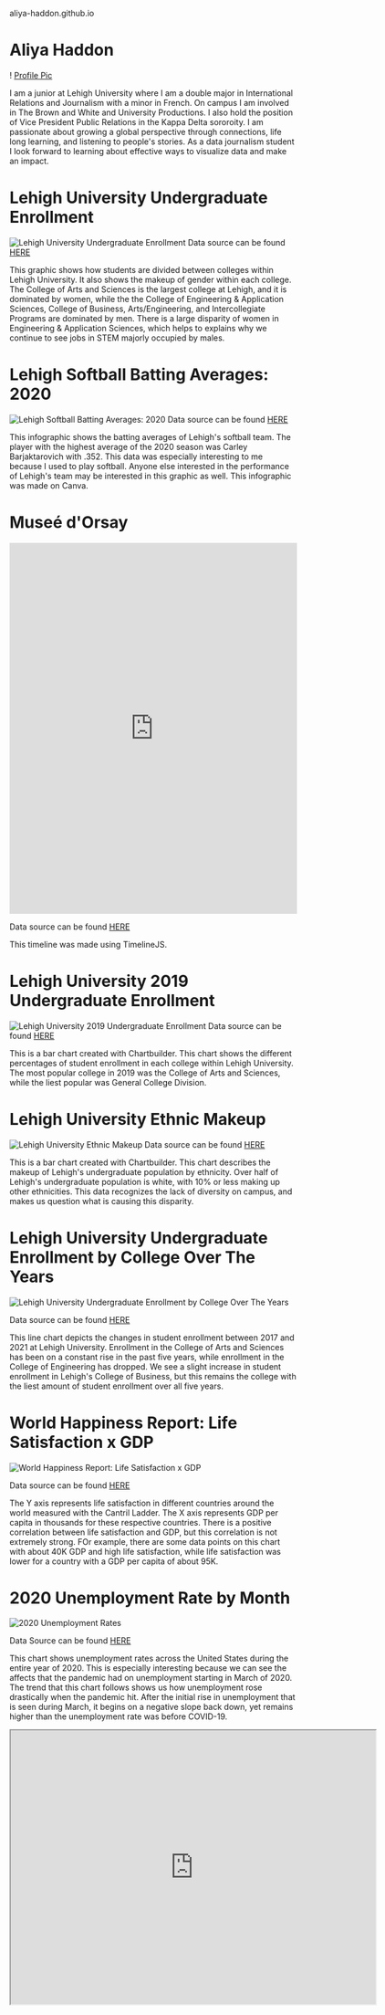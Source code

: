  aliya-haddon.github.io
# Aliya Haddon
! [Profile Pic](https://github.com/aliya-haddon/aliya-haddon.github.io/blob/main/IMG_0009.jpeg?raw=true)

I am a junior at Lehigh University where I am a double major in International Relations and Journalism with a minor in French. On campus I am involved in The Brown and White and University Productions. I also hold the position of Vice President Public Relations in the Kappa Delta sororoity. I am passionate about growing a global perspective through connections, life long learning, and listening to people's stories. As a data journalism student I look forward to learning about effective ways to visualize data and make an impact. 



# Lehigh University Undergraduate Enrollment
![Lehigh University Undergraduate Enrollment](https://github.com/aliya-haddon/aliya-haddon.github.io/blob/main/Arts%20&%20Sciences.png?raw=true)
Data source can be found [HERE](https://oirsa.lehigh.edu/sites/oirsa.lehigh.edu/files/LUprofile_2019.pdf)

This graphic shows how students are divided between colleges within Lehigh University. It also shows the makeup of gender within each college. The College of Arts and Sciences is the largest college at Lehigh, and it is dominated by women, while the the College of Engineering & Application Sciences, College of Business, Arts/Engineering, and Intercollegiate Programs are dominated by men. There is a large disparity of women in Engineering & Application Sciences, which helps to explains why we continue to see jobs in STEM majorly occupied by males.



# Lehigh Softball Batting Averages: 2020
![Lehigh Softball Batting Averages: 2020](https://github.com/aliya-haddon/aliya-haddon.github.io/blob/main/Batting%20AVG.png?raw=true) 
Data source can be found [HERE](https://lehighsports.com/sports/softball/stats/2020)

This infographic shows the batting averages of Lehigh's softball team. The player with the highest average of the 2020 season was Carley Barjaktarovich with .352. This data was especially interesting to me because I used to play softball. Anyone else interested in the performance of Lehigh's team may be interested in this graphic as well. This infographic was made on Canva.



# Museé d'Orsay
<iframe src='https://cdn.knightlab.com/libs/timeline3/latest/embed/index.html?source=1h4A3lmZAN_ZCfSjHzJsbyHtpUO4xpKD7C-FC3IKyy38&font=Default&lang=en&initial_zoom=2&height=650' width='100%' height='650' webkitallowfullscreen mozallowfullscreen allowfullscreen frameborder='0'></iframe>

Data source can be found [HERE](https://en.wikipedia.org/wiki/Musée_d%27Orsay)

This timeline was made using TimelineJS. 



# Lehigh University 2019 Undergraduate Enrollment 
![Lehigh University 2019 Undergraduate Enrollment](https://github.com/aliya-haddon/aliya-haddon.github.io/blob/main/Lehigh_University_2019_Undergraduate_Enrollment_2019_Percent_of_Undergraduate_Enrollment_chartbuilder-2.png?raw=true)
Data source can be found [HERE](https://oirsa.lehigh.edu/sites/oirsa.lehigh.edu/files/LUprofile_2019.pdf)

This is a bar chart created with Chartbuilder. This chart shows the different percentages of student enrollment in each college within Lehigh University. The most popular college in 2019 was the College of Arts and Sciences, while the liest popular was General College Division.



# Lehigh University Ethnic Makeup
![Lehigh University Ethnic Makeup](https://github.com/aliya-haddon/aliya-haddon.github.io/blob/main/Lehigh_University_Ethnic_Makeup__Undergrad_Percent_chartbuilder-2.png?raw=true)
Data source can be found [HERE](https://www1.lehigh.edu/about/university-statistics)

This is a bar chart created with Chartbuilder. This chart describes the makeup of Lehigh's undergraduate population by ethnicity. Over half of Lehigh's undergraduate population is white, with 10% or less making up other ethnicities. This data recognizes the lack of diversity on campus, and makes us question what is causing this disparity. 



# Lehigh University Undergraduate Enrollment by College Over The Years
![Lehigh University Undergraduate Enrollment by College Over The Years](https://github.com/aliya-haddon/aliya-haddon.github.io/blob/main/Lehigh_University_Undergraduate_Enrollment_Arts_&_Sciences_Business_Engineering_chartbuilder-2.png?raw=true)

Data source can be found [HERE](https://oirsa.lehigh.edu/university-profile)

This line chart depicts the changes in student enrollment between 2017 and 2021 at Lehigh University. Enrollment in the College of Arts and Sciences has been on a constant rise in the past five years, while enrollment in the College of Engineering has dropped. We see a slight increase in student enrollment in Lehigh's College of Business, but this remains the college with the liest amount of student enrollment over all five years. 

# World Happiness Report: Life Satisfaction x GDP
![World Happiness Report: Life Satisfaction x GDP](https://github.com/aliya-haddon/aliya-haddon.github.io/blob/main/Life_satisfaction_in_Cantril_Ladder_(World_Happiness_Report_2019)_Life_satisfaction_in_Cantril_Ladder_(World_Happiness_Report_2019)_chartbuilder.png?raw=true)

Data source can be found [HERE](https://ourworldindata.org/happiness-and-life-satisfaction)

The Y axis represents life satisfaction in different countries around the world measured with the Cantril Ladder. The X axis represents GDP per capita in thousands for these respective countries. There is a positive correlation between life satisfaction and GDP, but this correlation is not extremely strong. FOr example, there are some data points on this chart with about 40K GDP and high life satisfaction, while life satisfaction was lower for a country with a GDP per capita of about 95K.



# 2020 Unemployment Rate by Month
![2020 Unemployment Rates](https://github.com/aliya-haddon/aliya-haddon.github.io/blob/main/2020_Unemployment_Rate_by_Month_Unemployment_Rate_chartbuilder-2.png?raw=true)

Data Source can be found [HERE](https://www.bls.gov/charts/employment-situation/civilian-unemployment-rate.htm)

This chart shows unemployment rates across the United States during the entire year of 2020. This is especially interesting because we can see the affects that the pandemic had on unemployment starting in March of 2020. The trend that this chart follows shows us how unemployment rose drastically when the pandemic hit. After the initial rise in unemployment that is seen during March, it begins on a negative slope back down, yet remains higher than the unemployment rate was before COVID-19.


<iframe src="https://www.google.com/maps/d/u/1/embed?mid=1DskJUhaq2foamdvqWCfn3jOYhv6fHOi2" width="640" height="480"></iframe>
